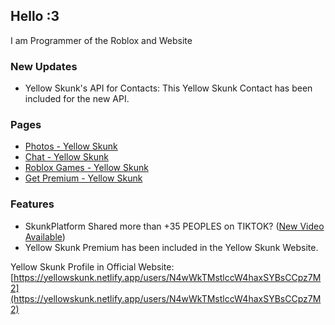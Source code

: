## Hello :3

I am Programmer of the Roblox and Website

### New Updates
- Yellow Skunk's API for Contacts: This Yellow Skunk Contact has been included for the new API.

### Pages
- [Photos - Yellow Skunk](https://yellowskunk.netlify.app/photos)
- [Chat - Yellow Skunk](https://chat--yellowskunk.netlify.app/)
- [Roblox Games - Yellow Skunk](https://roblox--yellowskunk.netlify.app/games)
- [Get Premium - Yellow Skunk](https://roblox--yellowskunk.netlify.app/subscribe)

### Features
- SkunkPlatform Shared more than +35 PEOPLES on TIKTOK? ([New Video Available](https://www.tiktok.com/@skunkplatformer/video/7524621641486306616))
- Yellow Skunk Premium has been included in the Yellow Skunk Website.

Yellow Skunk Profile in Official Website: [https://yellowskunk.netlify.app/users/N4wWkTMstlccW4haxSYBsCCpz7M2](https://yellowskunk.netlify.app/users/N4wWkTMstlccW4haxSYBsCCpz7M2)
